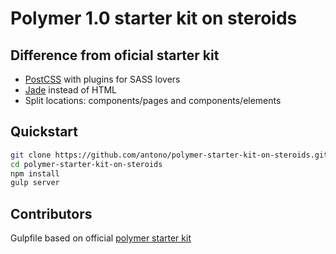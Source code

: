 # Polymer 1.0 starter kit on steroids

## Difference from oficial starter kit

- [PostCSS](https://github.com/postcss/postcss) with plugins for SASS lovers
- [Jade](http://jade-lang.com/) instead of HTML
- Split locations: components/pages and components/elements

## Quickstart

```bash
git clone https://github.com/antono/polymer-starter-kit-on-steroids.git
cd polymer-starter-kit-on-steroids
npm install
gulp server
```
## Contributors

Gulpfile based on official [polymer starter kit](https://developers.google.com/web/tools/polymer-starter-kit/index)
